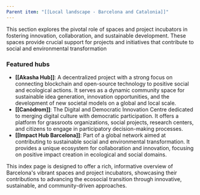 ```yaml
---
Parent item: "[[Local landscape - Barcelona and Catalonia]]"
---
```

This section explores the pivotal role of spaces and project incubators in fostering innovation, collaboration, and sustainable development. These spaces provide crucial support for projects and initiatives that contribute to social and environmental transformation

### Featured hubs

- **[[Akasha Hub]]**: A decentralized project with a strong focus on connecting blockchain and open-source technology to positive social and ecological actions. It serves as a dynamic community space for sustainable idea generation, innovation opportunities, and the development of new societal models on a global and local scale.
- **[[Canòdrom]]**: The Digital and Democratic Innovation Centre dedicated to merging digital culture with democratic participation. It offers a platform for grassroots organizations, social projects, research centers, and citizens to engage in participatory decision-making processes.
- **[[Impact Hub Barcelona]]**: Part of a global network aimed at contributing to sustainable social and environmental transformation. It provides a unique ecosystem for collaboration and innovation, focusing on positive impact creation in ecological and social domains.

This index page is designed to offer a rich, informative overview of Barcelona's vibrant spaces and project incubators, showcasing their contributions to advancing the ecosocial transition through innovative, sustainable, and community-driven approaches.